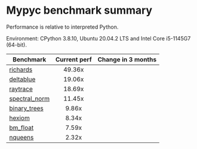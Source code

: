 # Mypyc benchmark summary

Performance is relative to interpreted Python.

Environment: CPython 3.8.10, Ubuntu 20.04.2 LTS and Intel Core i5-1145G7 (64-bit).

| Benchmark | Current perf | Change in 3 months |
| --- | :---: | :---: |
| [richards](benchmarks/richards.md) | 49.36x |  |
| [deltablue](benchmarks/deltablue.md) | 19.06x |  |
| [raytrace](benchmarks/raytrace.md) | 18.69x |  |
| [spectral_norm](benchmarks/spectral_norm.md) | 11.45x |  |
| [binary_trees](benchmarks/binary_trees.md) | 9.86x |  |
| [hexiom](benchmarks/hexiom.md) | 8.34x |  |
| [bm_float](benchmarks/bm_float.md) | 7.59x |  |
| [nqueens](benchmarks/nqueens.md) | 2.32x |  |
